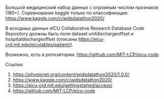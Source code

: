 
Большой медицинский набор данных с огромным числом признаков (180+).
Соревнование kaggle только по классификации: https://www.kaggle.com/c/widsdatathon2020/

В исходных данных eICU Collaborative Research Database Code Repository должны быть поля dataset unitdischargeoffset и hospitaldischargeoffset (описаны https://eicu-crd.mit.edu/eicutables/patient/).

Возможно, есть в репозитории: https://github.com/MIT-LCP/eicu-code

Ссылки:
1. https://physionet.org/content/widsdatathon2020/1.0.0/
2. https://www.kaggle.com/c/widsdatathon2020/
3. https://eicu-crd.mit.edu/gettingstarted/access/
4. https://github.com/MIT-LCP/eicu-code
